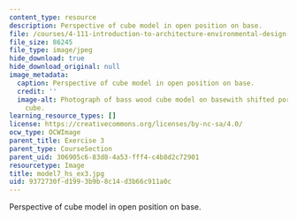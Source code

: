 ```yaml
---
content_type: resource
description: Perspective of cube model in open position on base.
file: /courses/4-111-introduction-to-architecture-environmental-design-spring-2014/9372730fd1993b9b8c14d3b66c911a0c_model7_hs_ex3.jpg
file_size: 86245
file_type: image/jpeg
hide_download: true
hide_download_original: null
image_metadata:
  caption: Perspective of cube model in open position on base.
  credit: ''
  image-alt: Photograph of bass wood cube model on basewith shifted portions of the
    cube.
learning_resource_types: []
license: https://creativecommons.org/licenses/by-nc-sa/4.0/
ocw_type: OCWImage
parent_title: Exercise 3
parent_type: CourseSection
parent_uid: 306905c6-83d8-4a53-fff4-c4b8d2c72901
resourcetype: Image
title: model7_hs_ex3.jpg
uid: 9372730f-d199-3b9b-8c14-d3b66c911a0c
---
```

Perspective of cube model in open position on base.